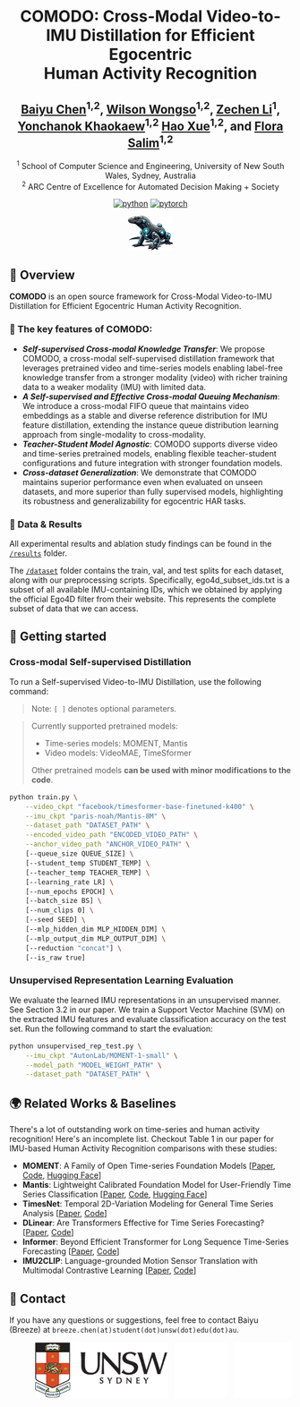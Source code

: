 <div align="center">
  <h1><b> COMODO: Cross-Modal Video-to-IMU Distillation for Efficient Egocentric <br> Human Activity Recognition </b></h1>
</div>

<div align="center">

## [Baiyu Chen](https://baiyuchen.work/)<sup>1,2</sup>, [Wilson Wongso](https://wilsonwongso.dev)<sup>1,2</sup>, [Zechen Li](https://scholar.google.com/citations?user=EVOzBF4AAAAJ&hl=en)<sup>1</sup>, [Yonchanok Khaokaew](https://scholar.google.com/citations?user=gk2wKhIAAAAJ&hl=en)<sup>1,2</sup> [Hao Xue](https://www.unsw.edu.au/staff/hao-xue)<sup>1,2</sup>, and [Flora Salim](https://fsalim.github.io/)<sup>1,2</sup>

<sup>1</sup> School of Computer Science and Engineering, University of New South Wales, Sydney, Australia<br/>
<sup>2</sup> ARC Centre of Excellence for Automated Decision Making + Society

[![python](https://img.shields.io/badge/-Python_3.11-blue?logo=python&logoColor=white)](https://www.python.org/downloads/release/python-3110/)
[![pytorch](https://img.shields.io/badge/PyTorch_2.1.2+-ee4c2c?logo=pytorch&logoColor=white)](https://pytorch.org/get-started/locally/)

</div>

<p align="center">
  <img src="assets/logo.png" width="80">
</p>

## 🌟 Overview
**COMODO** is an open source framework for Cross-Modal Video-to-IMU Distillation for Efficient Egocentric Human Activity Recognition.

### 🔑 The key features of COMODO:
- ***Self-supervised Cross-modal Knowledge Transfer***: We propose COMODO, a cross-modal self-supervised distillation framework that leverages pretrained video and time-series models enabling label-free knowledge transfer from a stronger modality (video) with richer training data to a weaker modality (IMU) with limited data. 
- ***A Self-supervised and Effective Cross-modal Queuing Mechanism***:  We introduce a cross-modal FIFO queue that maintains video embeddings as a stable and diverse reference distribution for IMU feature distillation, extending the instance queue distribution learning approach from single-modality to cross-modality.
- ***Teacher-Student Model Agnostic***: COMODO supports diverse video and time-series pretrained models, enabling flexible teacher-student configurations and future integration with stronger foundation models.
- ***Cross-dataset Generalization***: We demonstrate that COMODO maintains superior performance even when evaluated on unseen datasets, and more superior than fully supervised models, highlighting its robustness and generalizability for egocentric HAR tasks.

### 📂 Data & Results
All experimental results and ablation study findings can be found in the [`/results`](./results) folder.

The [`/dataset`](./dataset) folder contains the train, val, and test splits for each dataset, along with our preprocessing scripts. Specifically, ego4d_subset_ids.txt is a subset of all available IMU-containing IDs, which we obtained by applying the official Ego4D filter from their website. This represents the complete subset of data that we can access.

## 🚀 Getting started

### Cross-modal Self-supervised Distillation
To run a Self-supervised Video-to-IMU Distillation, use the following command:

> Note: `[ ]` denotes optional parameters. 

> Currently supported pretrained models:
> - Time-series models: MOMENT, Mantis  
> - Video models: VideoMAE, TimeSformer  
> 
> Other pretrained models **can be used with minor modifications to the code**.


```bash
python train.py \
    --video_ckpt "facebook/timesformer-base-finetuned-k400" \
    --imu_ckpt "paris-noah/Mantis-8M" \
    --dataset_path "DATASET_PATH" \
    --encoded_video_path "ENCODED_VIDEO_PATH" \
    --anchor_video_path "ANCHOR_VIDEO_PATH" \
    [--queue_size QUEUE_SIZE] \
    [--student_temp STUDENT_TEMP] \
    [--teacher_temp TEACHER_TEMP] \
    [--learning_rate LR] \
    [--num_epochs EPOCH] \
    [--batch_size BS] \
    [--num_clips 0] \
    [--seed SEED] \
    [--mlp_hidden_dim MLP_HIDDEN_DIM] \
    [--mlp_output_dim MLP_OUTPUT_DIM] \
    [--reduction "concat"] \
    [--is_raw true]
```

### Unsupervised Representation Learning Evaluation
We evaluate the learned IMU representations in an unsupervised manner. See Section 3.2 in our paper. We train a Support Vector Machine (SVM) on the extracted IMU features and evaluate classification accuracy on the test set. Run the following command to start the evaluation:

```bash
python unsupervised_rep_test.py \
    --imu_ckpt "AutonLab/MOMENT-1-small" \
    --model_path "MODEL_WEIGHT_PATH" \
    --dataset_path "DATASET_PATH" \
```

## 🌍 Related Works & Baselines

There's a lot of outstanding work on time-series and human activity recognition! Here's an incomplete list. Checkout Table 1 in our paper for IMU-based Human Activity Recognition comparisons with these studies:

- **MOMENT**: A Family of Open Time-series Foundation Models [[Paper](https://arxiv.org/pdf/2402.03885), [Code](https://github.com/moment-timeseries-foundation-model/moment), [Hugging Face](https://huggingface.co/AutonLab/MOMENT-1-small)]
- **Mantis**: Lightweight Calibrated Foundation Model for User-Friendly Time Series Classification [[Paper](https://arxiv.org/pdf/2502.15637), [Code](https://github.com/vfeofanov/mantis), [Hugging Face](https://huggingface.co/paris-noah/Mantis-8M)]
- **TimesNet**: Temporal 2D-Variation Modeling for General Time Series Analysis [[Paper](https://arxiv.org/pdf/2210.02186), [Code](https://github.com/thuml/Time-Series-Library)]
- **DLinear**: Are Transformers Effective for Time Series Forecasting? [[Paper](https://arxiv.org/pdf/2205.13504.pdf), [Code](https://github.com/thuml/Time-Series-Library)]
- **Informer**: Beyond Efficient Transformer for Long Sequence Time-Series Forecasting [[Paper](https://arxiv.org/pdf/2012.07436), [Code](https://github.com/thuml/Time-Series-Library)]
- **IMU2CLIP**: Language-grounded Motion Sensor Translation with Multimodal Contrastive Learning [[Paper](https://aclanthology.org/2023.findings-emnlp.883.pdf), [Code](https://github.com/facebookresearch/imu2clip)]

## 📩 Contact

If you have any questions or suggestions, feel free to contact Baiyu (Breeze) at `breeze.chen(at)student(dot)unsw(dot)edu(dot)au`.

<div style="float: right;">
    <img height="100px" src="assets/unsw_logo.png">
    <img height="100px" src="assets/adms_logo.svg" style="margin-left: 10px;">
    <img height="100px" src="assets/arc_centre.svg" style="margin-left: 10px;">
    
</div>
